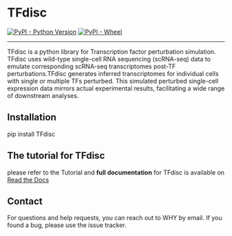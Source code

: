 # TFdisc 

[![PyPI - Python Version](https://img.shields.io/pypi/pyversions/TFdisc)](https://pypi.org/project/TFdisc/)
[![PyPI - Wheel](https://img.shields.io/pypi/wheel/TFdisc)](https://pypi.org/project/TFdisc/)

***
TFdisc is a python library for Transcription factor perturbation simulation. TFdisc uses wild-type single-cell RNA sequencing (scRNA-seq) data to emulate corresponding scRNA-seq transcriptomes post-TF perturbations.TFdisc generates inferred transcriptomes for individual cells with single or multiple TFs perturbed. This simulated perturbed single-cell expression data mirrors actual experimental results, facilitating a wide range of downstream analyses.

## Installation

pip install TFdisc

## The tutorial for TFdisc

please refer to the Tutorial and **full documentation** for TFdisc is available on [Read the Docs](https://tfdisc-book.readthedocs.io/en/latest/)


## Contact

For questions and help requests, you can reach out to WHY by email. If you found a bug, please use the issue tracker.
